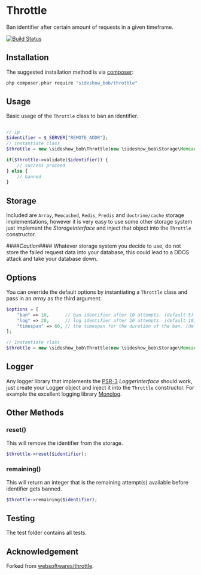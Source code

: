 # Throttle
Ban identifier after certain amount of requests in a given timeframe.

[![Build Status](https://travis-ci.org/sideshowcecil/throttle.png)](https://travis-ci.org/sideshowcecil/throttle)

## Installation

The suggested installation method is via [composer](https://getcomposer.org/):

```sh
php composer.phar require "sideshow_bob/throttle"
```


## Usage
Basic usage of the `Throttle` class to ban an identifier.

```php

// ip
$identifier = $_SERVER["REMOTE_ADDR"];
// instantiate class
$throttle = new \sideshow_bob\Throttle(new \sideshow_bob\Storage\Memcached());

if($throttle->validate($identifier)) {
    // success proceed
} else {
    // banned
}

```

## Storage
Included are `Array`, `Memcached`, `Redis`, `Predis` and `doctrine/cache` storage implementations, however it is very easy to use some other storage system just implement the _StorageInterface_ and inject that object into the `Throttle` constructor.

####_Caution_####
Whatever storage system you decide to use, do not store the failed request data into your database, this could lead to a DDOS attack and take your database down.

## Options
You can override the default options by instantiating a `Throttle` class and pass in an _array_ as the third argument.

```php
$options = [
    "ban" => 10,      // ban identifier after 10 attempts. (default 5)
    "log" => 20,      // log identifier after 20 attempts. (default 10)
    "timespan" => 60, // the timespan for the duration of the ban. (default 86400)
];

// Instantiate class
$throttle = new \sideshow_bob\Throttle(new \sideshow_bob\Storage\Memcached(), $options);

```

## Logger
Any logger library that implements the [PSR-3](https://github.com/php-fig/log) _LoggerInterface_ should work, just create your Logger object and inject it into the `Throttle` constructor.
For example the excellent logging library [Monolog](https://github.com/seldaek/monolog).

## Other Methods

### reset()
This will remove the identifier from the storage.
```php
$throttle->reset($identifier);
```

### remaining()
This will return an integer that is the remaining attempt(s) available before identifier gets banned.
```php
$throttle->remaining($identifier);
```

## Testing
The test folder contains all tests.

## Acknowledgement
Forked from [websoftwares/throttle](https://github.com/websoftwares/Throttle).
